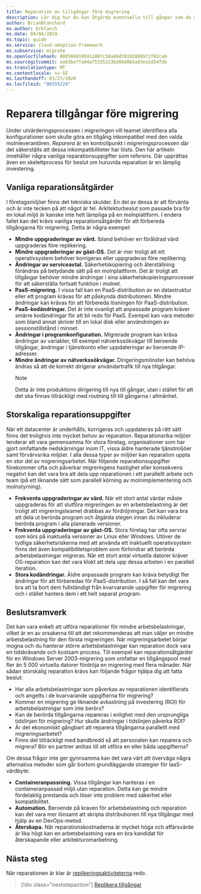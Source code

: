 ```yaml
---
title: Reparation av tillgångar före migrering
description: Lär dig hur du kan åtgärda eventuella till gångar som du anser är inkompatibla med den valda moln leverantören innan migreringen börjar.
author: BrianBlanchard
ms.author: brblanch
ms.date: 04/04/2019
ms.topic: guide
ms.service: cloud-adoption-framework
ms.subservice: migrate
ms.openlocfilehash: 0805868195912807c50a49d781928865f2f82ca9
ms.sourcegitcommit: ea63be7fa94a75335223bd84d065ad3ea1d54fdb
ms.translationtype: MT
ms.contentlocale: sv-SE
ms.lasthandoff: 03/27/2020
ms.locfileid: "80355224"
---
```

# <a name="remediate-assets-prior-to-migration"></a>Reparera tillgångar före migrering

Under utvärderingsprocessen i migreringen vill teamet identifiera alla konfigurationer som skulle göra en tillgång inkompatibel med den valda molnleverantören. *Reparera* är en kontrollpunkt i migreringsprocessen där det säkerställs att dessa inkompatibiliteter har lösts. Den här artikeln innehåller några vanliga reparationsuppgifter som referens. Där upprättas även en skelettprocess för beslut om huruvida reparation är en lämplig investering.

## <a name="common-remediation-tasks"></a>Vanliga reparationsåtgärder

I företagsmiljöer finns det tekniska skulder. En del av dessa är att förvänta och är inte tecken på att något är fel. Arkitekturbeslut som passade bra för en lokal miljö är kanske inte helt lämpliga på en molnplattform. I endera fallet kan det krävs vanliga reparationsåtgärder för att förbereda tillgångarna för migrering. Detta är några exempel:

- **Mindre uppgraderingar av värd.** Ibland behöver en föråldrad värd uppgraderas före replikering.
- **Mindre uppgraderingar av gäst-OS.** Det är mer troligt att ett operativsystem behöver korrigeras eller uppgraderas före replikering.
- **Ändringar av serviceavtal.** Säkerhetskopiering och återställning förändras på betydande sätt på en molnplattform. Det är troligt att tillgångar behöver mindre ändringar i sina säkerhetskopieringsprocesser för att säkerställa fortsatt funktion i molnet.
- **PaaS-migrering.** I vissa fall kan en PaaS-distribution av en datastruktur eller ett program krävas för att påskynda distributionen. Mindre ändringar kan krävas för att förbereda lösningen för PaaS-distribution.
- **PaaS-kodändringar.** Det är inte ovanligt att anpassade program kräver smärre kodändringar för att bli redo för PaaS. Exempel kan vara metoder som bland annat skriver till en lokal disk eller användningen av sessionstillstånd i minnet.
- **Ändringar i programkonfiguration.** Migrerade program kan kräva ändringar av variabler, till exempel nätverkssökvägar till beroende tillgångar, ändringar i tjänstkonto eller uppdateringar av beroende IP-adresser.
- **Mindre ändringar av nätverkssökvägar.** Dirigeringsmönster kan behöva ändras så att de korrekt dirigerar användartrafik till nya tillgångar.
    > [!NOTE]
    > Detta är inte produktions dirigering till nya till gångar, utan i stället för att det ska finnas tillräckligt med routning till till gångarna i allmänhet.

## <a name="large-scale-remediation-tasks"></a>Storskaliga reparationsuppgifter

När ett datacenter är underhålls, korrigeras och uppdateras på rätt sätt finns det troligtvis inte mycket behov av reparation. Reparationsrika miljöer tenderar att vara gemensamma för stora företag, organisationer som har gjort omfattande nedskärningar inom IT, vissa äldre hanterade tjänstmiljöer samt förvärvsrika miljöer. I alla dessa typer av miljöer kan reparation uppta en stor del av migreringsarbetet. När följande reparationsuppgifter förekommer ofta och påverkar migreringens hastighet eller konsekvens negativt kan det vara bra att dela upp reparationen i ett parallellt arbete och team (på ett liknande sätt som parallell körning av molnimplementering och molnstyrning).

- **Frekventa uppgraderingar av värd.** När ett stort antal värdar måste uppgraderas för att slutföra migreringen av en arbetsbelastning är det troligt att migreringsteamet drabbas av fördröjningar. Det kan vara bra att dela ut berörda program och åtgärda stegen innan du inkluderar berörda program i alla planerade versioner.
- **Frekventa uppgraderingar av gäst-OS.** Stora företag har ofta servrar som körs på inaktuella versioner av Linux eller Windows. Utöver de tydliga säkerhetsriskerna med att använda ett inaktuellt operativsystem finns det även kompatibilitetsproblem som förhindrar att berörda arbetsbelastningar migreras. När ett stort antal virtuella datorer kräver OS-reparation kan det vara klokt att dela upp dessa arbeten i en parallell iteration.
- **Stora kodändringar.** Äldre anpassade program kan kräva betydligt fler ändringar för att förberedas för PaaS-distribution. I så fall kan det vara bra att ta bort dem fullständigt från kvarvarande uppgifter för migrering och i stället hantera dem i ett helt separat program.

## <a name="decision-framework"></a>Beslutsramverk

Det kan vara enkelt att utföra reparationer för mindre arbetsbelastningar, vilket är en av orsakerna till att det rekommenderas att man väljer en mindre arbetsbelastning för den första migreringen. När migreringsarbetet börjar mogna och du hanterar större arbetsbelastningar kan reparation dock vara en tidskrävande och kostsam process. Till exempel kan reparationsåtgärder för en Windows Server 2003-migrering som omfattar en tillgångspool med fler än 5 000 virtuella datorer fördröja en migrering med flera månader. När sådan storskalig reparation krävs kan följande frågor hjälpa dig att fatta beslut:

- Har alla arbetsbelastningar som påverkas av reparationen identifierats och angetts i de kvarvarande uppgifterna för migrering?
- Kommer en migrering ge liknande avkastning på investering (ROI) för arbetsbelastningar som inte berörs?
- Kan de berörda tillgångarna repareras i enlighet med den ursprungliga tidslinjen för migrering? Hur skulle ändringar i tidslinjen påverka ROI?
- Är det ekonomiskt gångbart att reparera tillgångarna parallellt med migreringsarbetet?
- Finns det tillräckligt med bandbredd så att personalen kan reparera och migrera? Bör en partner anlitas till att utföra en eller båda uppgifterna?

Om dessa frågor inte ger gynnsamma kan det vara värt att överväga några alternativa metoder som går bortom grundläggande strategier för IaaS-värdbyte:

- **Containeranpassning.** Vissa tillgångar kan hanteras i en containeranpassad miljö utan reparation. Detta kan ge mindre fördelaktig prestanda och löser inte problem med säkerhet eller kompatibilitet.
- **Automation.** Beroende på kraven för arbetsbelastning och reparation kan det vara mer lönsamt att skripta distributionen till nya tillgångar med hjälp av en DevOps-metod.
- **Återskapa.** När reparationskostnaderna är mycket höga och affärsvärde är lika högt kan en arbetsbelastning vara en bra kandidat för återskapande eller arkitekturomarbetning.

## <a name="next-steps"></a>Nästa steg

När reparationen är klar är [replikeringsaktiviteterna](./replicate.md) redo.

> [!div class="nextstepaction"]
> [Replikera tillgångar](./replicate.md)
